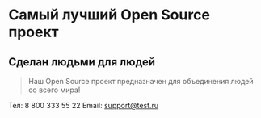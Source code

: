 # Самый лучший Open Source проект

## Сделан людьми для людей

> Наш Open Source проект предназначен для объединения людей со всего мира!

Тел: 8 800 333 55 22
Email: support@test.ru

